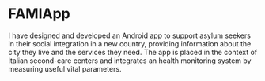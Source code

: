 # FAMIApp
I have designed and developed an Android app to support asylum seekers in their social integration in a new country, providing information about the city they live and the services they need. The app is placed in the context of Italian second-care centers and integrates an health monitoring system by measuring useful vital parameters.
